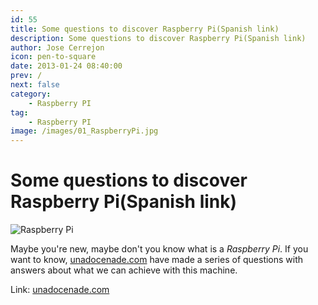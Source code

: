 ```yaml
---
id: 55
title: Some questions to discover Raspberry Pi(Spanish link)
description: Some questions to discover Raspberry Pi(Spanish link)
author: Jose Cerrejon
icon: pen-to-square
date: 2013-01-24 08:40:00
prev: /
next: false
category:
    - Raspberry PI
tag:
    - Raspberry PI
image: /images/01_RaspberryPi.jpg
---
```


# Some questions to discover Raspberry Pi(Spanish link)

![Raspberry Pi](/images/01_RaspberryPi.jpg)

Maybe you're new, maybe don't you know what is a _Raspberry Pi_. If you want to know, [unadocenade.com](https://unadocenade.com) have made a series of questions with answers about what we can achieve with this machine.

Link: [unadocenade.com](https://unadocenade.com/una-docena-de-preguntas-para-descubrir-raspberry-pi/)
